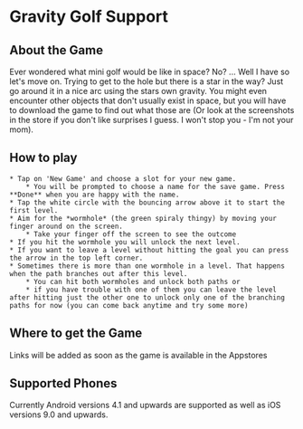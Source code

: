 # Gravity Golf Support

## About the Game

Ever wondered what mini golf would be like in space? 
No?
...
Well I have so let's move on.
Trying to get to the hole but there is a star in the way? Just go around it in a nice arc using the stars own gravity. You might even encounter other objects that don't usually exist in space, but you will have to download the game to find out what those are (Or look at the screenshots in the store if you don't like surprises I guess. I won't stop you - I'm not your mom).

## How to play

    * Tap on 'New Game' and choose a slot for your new game.
        * You will be prompted to choose a name for the save game. Press **Done** when you are happy with the name.
    * Tap the white circle with the bouncing arrow above it to start the first level.
    * Aim for the *wormhole* (the green spiraly thingy) by moving your finger around on the screen.
        * Take your finger off the screen to see the outcome
    * If you hit the wormhole you will unlock the next level.
    * If you want to leave a level without hitting the goal you can press the arrow in the top left corner.
    * Sometimes there is more than one wormhole in a level. That happens when the path branches out after this level.
        * You can hit both wormholes and unlock both paths or 
        * if you have trouble with one of them you can leave the level after hitting just the other one to unlock only one of the branching paths for now (you can come back anytime and try some more)



## Where to get the Game

Links will be added as soon as the game is available in the Appstores

## Supported Phones

Currently Android versions 4.1 and upwards are supported as well as iOS versions 9.0 and upwards.
